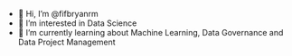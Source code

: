 - 👋 Hi, I’m @fifbryanrm
- 👀 I’m interested in Data Science
- 🌱 I’m currently learning about Machine Learning, Data Governance and Data Project Management

<!---
fifbryanrm/fifbryanrm is a ✨ special ✨ repository because its `README.md` (this file) appears on your GitHub profile.
You can click the Preview link to take a look at your changes.
--->
